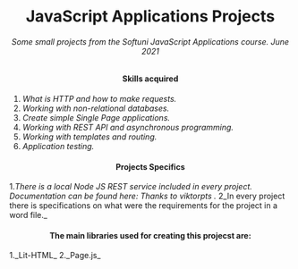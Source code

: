 <h1 align="center">JavaScript Applications Projects </h1>
<h6 align="center">Some small projects from the Softuni JavaScript Applications course. June 2021</h6>

<h4 align="center">Skills acquired</h4>

1. _What is HTTP and how to make requests._
2. _Working with non-relational databases._
3. _Create simple Single Page applications._
4. _Working with REST API and asynchronous programming._
5. _Working with templates and routing._
6. _Аpplication testing._

<h4 align="center">Projects Specifics</h4>

1._There is a local Node JS REST service included in every project. Documentation can be found here: Thanks to viktorpts ._
2_In every project there is specifications on what were the requirements for the project in a word file._

<h4 align="center">The main libraries used for creating this projecst are:</h4>
1._Lit-HTML_
2._Page.js_
